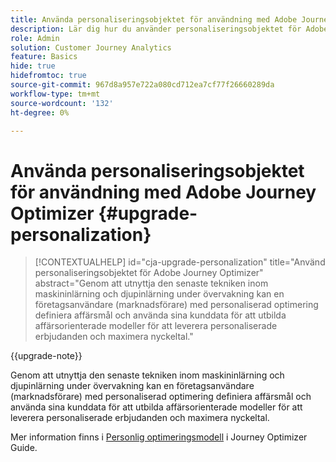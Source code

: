 ```yaml
---
title: Använda personaliseringsobjektet för användning med Adobe Journey Optimizer
description: Lär dig hur du använder personaliseringsobjektet för Adobe Journey Optimizer
role: Admin
solution: Customer Journey Analytics
feature: Basics
hide: true
hidefromtoc: true
source-git-commit: 967d8a957e722a080cd712ea7cf77f26660289da
workflow-type: tm+mt
source-wordcount: '132'
ht-degree: 0%

---
```


# Använda personaliseringsobjektet för användning med Adobe Journey Optimizer {#upgrade-personalization}

<!-- markdownlint-disable MD034 -->

>[!CONTEXTUALHELP]
>id="cja-upgrade-personalization"
>title="Använd personaliseringsobjektet för Adobe Journey Optimizer"
>abstract="Genom att utnyttja den senaste tekniken inom maskininlärning och djupinlärning under övervakning kan en företagsanvändare (marknadsförare) med personaliserad optimering definiera affärsmål och använda sina kunddata för att utbilda affärsorienterade modeller för att leverera personaliserade erbjudanden och maximera nyckeltal."

<!-- markdownlint-enable MD034 -->

{{upgrade-note}}

Genom att utnyttja den senaste tekniken inom maskininlärning och djupinlärning under övervakning kan en företagsanvändare (marknadsförare) med personaliserad optimering definiera affärsmål och använda sina kunddata för att utbilda affärsorienterade modeller för att leverera personaliserade erbjudanden och maximera nyckeltal.

Mer information finns i [Personlig optimeringsmodell](https://experienceleague.adobe.com/en/docs/journey-optimizer/using/decisioning/offer-decisioning/rankings/ai-models/personalized-optimization-model) i Journey Optimizer Guide.

<!--

The result of the personalization object ends up in a dataset. The result of experimentation. When a customer has used AA with Target, that ends up in a complete different space than when they're migrating to CJA and they're going to use CJA with Adobe Target. 

Target was the old way of setting up an A/B test or experimentation. Then ensuring the results of those tests in Target ended up in AA for reporting. Now if you're using Target, instead of saying that you want the data in Target, you can now select CJA as your reporting source for an Adobe Target activity. So if a customer is doing this in AA and they want to move to CJA, ...

If a customer has AJO, and is using Offers in AJO, then they can set up offers, and that also creates datasets in Platform... But that's not relevant with upgrade, exactly.



Questions we need to answer:

1. How do we determine the personalization criteria (Red for user A and blue for User B)

1. What do we implement on the site to determine the red / blue object?


2 ways we can do it:

Manually rendering content or Automatically rendering content. 


## Manual implementation of the Web SDK


## Mobile SDK implementation 





## Tags

-->

